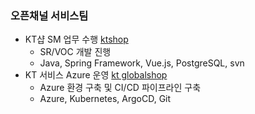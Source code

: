 ### 오픈채널 서비스팀 
- KT샵 SM 업무 수행 [ktshop](https://shop.kt.com/main.do)
    - SR/VOC 개발 진행
    - Java, Spring Framework, Vue.js, PostgreSQL, svn 
- KT 서비스 Azure 운영 [kt globalshop](https://globalshop.kt.com/global/globalMain.do)
    - Azure 환경 구축 및 CI/CD 파이프라인 구축
    - Azure, Kubernetes, ArgoCD, Git